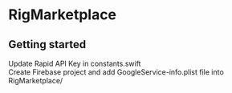 # RigMarketplace

## Getting started

Update Rapid API Key in constants.swift  
Create Firebase project and add GoogleService-info.plist file into RigMarketplace/
